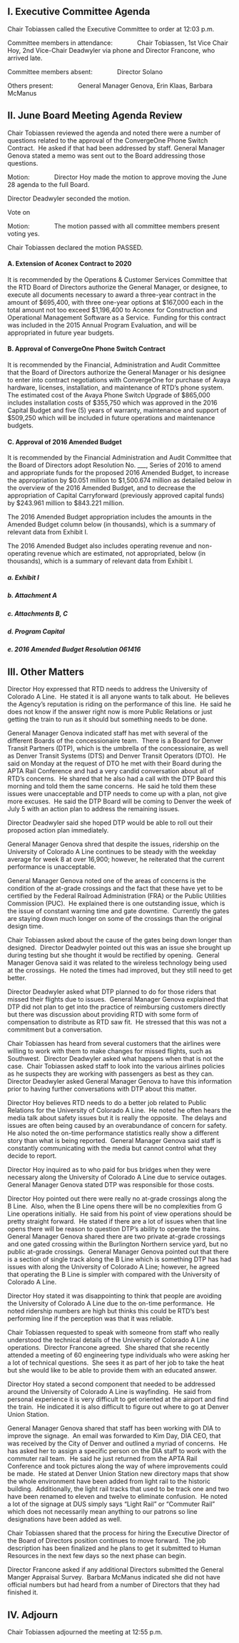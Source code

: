 ## I. Executive Committee Agenda

Chair Tobiassen called the Executive Committee to order at 12:03 p.m.

Committee members in attendance:              Chair Tobiassen, 1st Vice Chair Hoy, 2nd Vice-Chair Deadwyler via phone and Director Francone, who arrived late.

Committee members absent:              Director Solano

Others present:              General Manager Genova, Erin Klaas, Barbara McManus

## II. June Board Meeting Agenda Review

Chair Tobiassen reviewed the agenda and noted there were a number of questions related to the approval of the ConvergeOne Phone Switch Contract.  He asked if that had been addressed by staff.  General Manager Genova stated a memo was sent out to the Board addressing those questions.

Motion:              Director Hoy made the motion to approve moving the June 28 agenda to the full Board.

Director Deadwyler seconded the motion.

Vote on

Motion:              The motion passed with all committee members present voting yes.

Chair Tobiassen declared the motion PASSED.

#### A. Extension of Aconex Contract to 2020

It is recommended by the Operations & Customer Services Committee that the RTD Board of Directors authorize the General Manager, or designee, to execute all documents necessary to award a three-year contract in the amount of $695,400, with three one-year options at $167,000 each in the total amount not too exceed $1,196,400 to Aconex for Construction and Operational Management Software as a Service.  Funding for this contract was included in the 2015 Annual Program Evaluation, and will be appropriated in future year budgets.

#### B. Approval of ConvergeOne Phone Switch Contract

It is recommended by the Financial, Administration and Audit Committee that the Board of Directors authorize the General Manager or his designee to enter into contract negotiations with ConvergeOne for purchase of Avaya hardware, licenses, installation, and maintenance of RTD’s phone system. The estimated cost of the Avaya Phone Switch Upgrade of $865,000 includes installation costs of $355,750 which was approved in the 2016 Capital Budget and five (5) years of warranty, maintenance and support of $509,250 which will be included in future operations and maintenance budgets.

#### C. Approval of 2016 Amended Budget

It is recommended by the Financial Administration and Audit Committee that the Board of Directors adopt Resolution No. ___, Series of 2016 to amend and appropriate funds for the proposed 2016 Amended Budget, to increase the appropriation by $0.051 million to $1,500.674 million as detailed below in the overview of the 2016 Amended Budget, and to decrease the appropriation of Capital Carryforward (previously approved capital funds) by $243.961 million to $843.221 million.

The 2016 Amended Budget appropriation includes the amounts in the Amended Budget column below (in thousands), which is a summary of relevant data from Exhibit I.

The 2016 Amended Budget also includes operating revenue and non-operating revenue which are estimated, not appropriated, below (in thousands), which is a summary of relevant data from Exhibit I.

##### a. Exhibit I

##### b. Attachment A

##### c. Attachments B, C

##### d. Program Capital

##### e. 2016 Amended Budget Resolution 061416

## III. Other Matters

Director Hoy expressed that RTD needs to address the University of Colorado A Line.  He stated it is all anyone wants to talk about.  He believes the Agency’s reputation is riding on the performance of this line.  He said he does not know if the answer right now is more Public Relations or just getting the train to run as it should but something needs to be done.

General Manager Genova indicated staff has met with several of the different Boards of the concessionaire team.  There is a Board for Denver Transit Partners (DTP), which is the umbrella of the concessionaire, as well as Denver Transit Systems (DTS) and Denver Transit Operators (DTO).  He said on Monday at the request of DTO he met with their Board during the APTA Rail Conference and had a very candid conversation about all of RTD’s concerns.  He shared that he also had a call with the DTP Board this morning and told them the same concerns.  He said he told them these issues were unacceptable and DTP needs to come up with a plan, not give more excuses.  He said the DTP Board will be coming to Denver the week of July 5 with an action plan to address the remaining issues.

Director Deadwyler said she hoped DTP would be able to roll out their proposed action plan immediately.

General Manager Genova shred that despite the issues, ridership on the University of Colorado A Line continues to be steady with the weekday average for week 8 at over 16,900; however, he reiterated that the current performance is unacceptable.

General Manager Genova noted one of the areas of concerns is the condition of the at-grade crossings and the fact that these have yet to be certified by the Federal Railroad Administration (FRA) or the Public Utilities Commission (PUC).  He explained there is one outstanding issue, which is the issue of constant warning time and gate downtime.  Currently the gates are staying down much longer on some of the crossings than the original design time.

Chair Tobiassen asked about the cause of the gates being down longer than designed.  Director Deadwyler pointed out this was an issue she brought up during testing but she thought it would be rectified by opening.  General Manager Genova said it was related to the wireless technology being used at the crossings.  He noted the times had improved, but they still need to get better.

Director Deadwyler asked what DTP planned to do for those riders that missed their flights due to issues.  General Manager Genova explained that DTP did not plan to get into the practice of reimbursing customers directly but there was discussion about providing RTD with some form of compensation to distribute as RTD saw fit.  He stressed that this was not a commitment but a conversation.

Chair Tobiassen has heard from several customers that the airlines were willing to work with them to make changes for missed flights, such as Southwest.  Director Deadwyler asked what happens when that is not the case.  Chair Tobiassen asked staff to look into the various airlines policies as he suspects they are working with passengers as best as they can.  Director Deadwyler asked General Manager Genova to have this information prior to having further conversations with DTP about this matter.

Director Hoy believes RTD needs to do a better job related to Public Relations for the University of Colorado A Line.  He noted he often hears the media talk about safety issues but it is really the opposite.  The delays and issues are often being caused by an overabundance of concern for safety.  He also noted the on-time performance statistics really show a different story than what is being reported.  General Manager Genova said staff is constantly communicating with the media but cannot control what they decide to report.

Director Hoy inquired as to who paid for bus bridges when they were necessary along the University of Colorado A Line due to service outages.  General Manager Genova stated DTP was responsible for those costs.

Director Hoy pointed out there were really no at-grade crossings along the B Line.  Also, when the B Line opens there will be no complexities from G Line operations initially.  He said from his point of view operations should be pretty straight forward.  He stated if there are a lot of issues when that line opens there will be reason to question DTP’s ability to operate the trains.  General Manager Genova shared there are two private at-grade crossings and one gated crossing within the Burlington Northern service yard, but no public at-grade crossings.  General Manager Genova pointed out that there is a section of single track along the B Line which is something DTP has had issues with along the University of Colorado A Line; however, he agreed that operating the B Line is simpler with compared with the University of Colorado A Line.

Director Hoy stated it was disappointing to think that people are avoiding the University of Colorado A Line due to the on-time performance.  He noted ridership numbers are high but thinks this could be RTD’s best performing line if the perception was that it was reliable.

Chair Tobiassen requested to speak with someone from staff who really understood the technical details of the University of Colorado A Line operations.  Director Francone agreed.  She shared that she recently attended a meeting of 60 engineering type individuals who were asking her a lot of technical questions.  She sees it as part of her job to take the heat but she would like to be able to provide them with an educated answer.

Director Hoy stated a second component that needed to be addressed around the University of Colorado A Line is wayfinding.  He said from personal experience it is very difficult to get oriented at the airport and find the train.  He indicated it is also difficult to figure out where to go at Denver Union Station.

General Manager Genova shared that staff has been working with DIA to improve the signage.  An email was forwarded to Kim Day, DIA CEO, that was received by the City of Denver and outlined a myriad of concerns.  He has asked her to assign a specific person on the DIA staff to work with the commuter rail team.  He said he just returned from the APTA Rail Conference and took pictures along the way of where improvements could be made.  He stated at Denver Union Station new directory maps that show the whole environment have been added from light rail to the historic building.  Additionally, the light rail tracks that used to be track one and two have been renamed to eleven and twelve to eliminate confusion.  He noted a lot of the signage at DUS simply says “Light Rail” or “Commuter Rail” which does not necessarily mean anything to our patrons so line designations have been added as well.

Chair Tobiassen shared that the process for hiring the Executive Director of the Board of Directors position continues to move forward.  The job description has been finalized and he plans to get it submitted to Human Resources in the next few days so the next phase can begin.

Director Francone asked if any additional Directors submitted the General Manger Appraisal Survey.  Barbara McManus indicated she did not have official numbers but had heard from a number of Directors that they had finished it.

## IV. Adjourn

Chair Tobiassen adjourned the meeting at 12:55 p.m.
